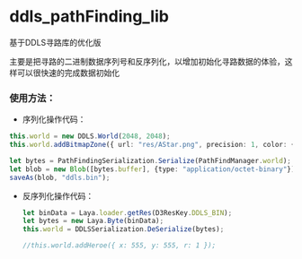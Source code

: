 # ddls_pathFinding_lib
基于DDLS寻路库的优化版

主要是把寻路的二进制数据序列号和反序列化，以增加初始化寻路数据的体验，这样可以很快速的完成数据初始化

### 使用方法：

- 序列化操作代码：

```typescript
this.world = new DDLS.World(2048, 2048);
this.world.addBitmapZone({ url: "res/AStar.png", precision: 1, color: { a: 0 } });

let bytes = PathFindingSerialization.Serialize(PathFindManager.world);
let blob = new Blob([bytes.buffer], {type: "application/octet-binary"});
saveAs(blob, "ddls.bin");
```

- 反序列化操作代码：

  ```typescript
  let binData = Laya.loader.getRes(D3ResKey.DDLS_BIN);
  let bytes = new Laya.Byte(binData);
  this.world = DDLSSerialization.DeSerialize(bytes);
  
  //this.world.addHeroe({ x: 555, y: 555, r: 1 });
  ```

  